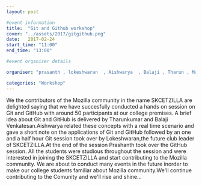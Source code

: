 ```yaml
---
layout: post

#event information
title:  "Git and Github workshop"
cover: "../assets/2017/gitgithub.png"
date:   2017-02-24
start_time: "11:00"
end_time: "13:00"

#event organiser details

organiser: "prasanth , lokeshwaran  , Aishwarya  , Balaji , Tharun , Manoj A , Manoj TL , Rohith"

categories: "Workshop"
---
```


   We the contributors of the Mozilla community in the name SKCETZILLA are delighted saying that we have succesfully conducted a hands on session on Git and GitHub with around 50 participants at our college premises.
   A brief idea about Git and GitHub is delivered by Tharunkumar and Balaji Venkatesan.Aishwarya related these concepts with a real time scenario and gave a short note on the applications of Git and GitHub followed by an one and a half hour Git session took over by Lokeshwaran,the future club leader of SKCETZILLA.At the end of the session Prashanth took over the GitHub session.
   All the students were studious throughout the session and were interested in joining the SKCETZILLA and start contributing to the Mozilla community.
   We are about to conduct many events in the future inorder to make our college students familiar about Mozilla community.We'll continue contributing to the Comunity and we'll rise and shine...
